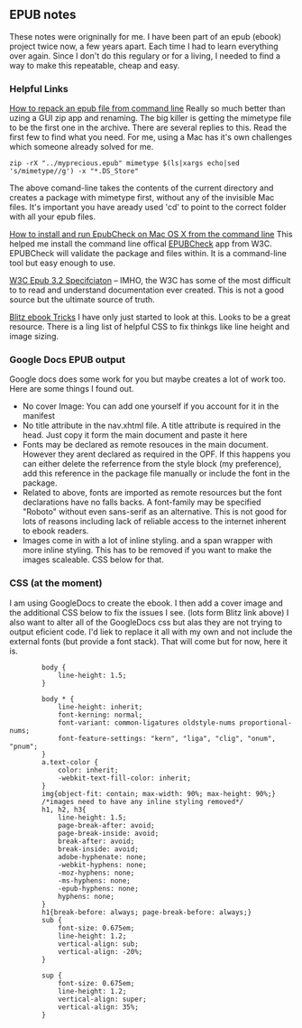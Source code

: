 ## EPUB notes

These notes were origninally for me. I have been part of an epub (ebook) project twice now, a few years apart. Each time I had to learn everything over again. Since I don't do this regulary or for a living, I needed to find a way to make this repeatable, cheap and easy. 

### Helpful Links
[How to repack an epub file from command line](https://ebooks.stackexchange.com/questions/257/how-to-repack-an-epub-file-from-command-line) Really so much better than uzing a GUI zip app and renaming. The big killer is getting the mimetype file to be the first one in the archive. There are several replies to this. Read the first few to find what you need. For me, using a Mac has it's own challenges which someone already solved for me.

`zip -rX "../myprecious.epub" mimetype $(ls|xargs echo|sed 's/mimetype//g') -x "*.DS_Store"`

The above comand-line takes the contents of the current directory and creates a package with mimetype first, without any of the invisible Mac files. It's important you have aready used 'cd' to point to the correct folder with all your epub files.

[How to install and run EpubCheck on Mac OS X from the command line](http://rcliff.com/blog/how-to-install-and-run-epubcheck-on-mac-os-x-from-the-command-line/)
This helped me install the command line offical [EPUBCheck](https://github.com/w3c/epubcheck/wiki) app from W3C. EPUBCheck will validate the package and files within. It is a command-line tool but easy enough to use.

[W3C Epub 3.2 Specifciaton](https://www.w3.org/publishing/epub3/epub-spec.html) – IMHO, the W3C has some of the most difficult to to read and understand documentation ever created. This is not a good source but the ultimate source of truth.

[Blitz ebook Tricks](https://friendsofepub.github.io/eBookTricks/) I have only just started to look at this. Looks to be a great resource. There is a ling list of helpful CSS to fix thinkgs like line height and image sizing. 

### Google Docs EPUB output
Google docs does some work for you but maybe creates a lot of work too. Here are some things I found out.
* No cover Image: You can add one yourself if you account for it in the manifest
* No title attribute in the nav.xhtml file. A title attribute is required in the head. Just copy it form the main document and paste it here
* Fonts may be declared as remote resouces in the main document. However they arent declared as required in the OPF. If this happens you can either delete the referrence from the style block (my preference), add this reference in the package file manually or include the font in the package.
* Related to above, fonts are imported as remote resources but the font declarations have no falls backs. A font-family may be specified "Roboto" without even sans-serif as an alternative. This is not good for lots of reasons including lack of reliable access to the internet inherent to ebook readers.
* Images come in with a lot of inline styling. and a span wrapper with more inline styling. This has to be removed if you want to make the images scaleable. CSS below for that.

### CSS (at the moment)
I am using GoogleDocs to create the ebook. I then add a cover image and the additional CSS below to fix the issues I see. (lots form Blitz link above) I also want to alter all of the GoogleDocs css but alas they are not trying to output eficient code. I'd liek to replace it all with my own and not include the external fonts (but provide a font stack). That will come but for now, here it is. 

            body {
                line-height: 1.5;
            }

            body * {
                line-height: inherit;
                font-kerning: normal;
                font-variant: common-ligatures oldstyle-nums proportional-nums;
                font-feature-settings: "kern", "liga", "clig", "onum", "pnum";
            }
            a.text-color {
                color: inherit;
                -webkit-text-fill-color: inherit;
            }
            img{object-fit: contain; max-width: 90%; max-height: 90%;}
            /*images need to have any inline styling removed*/
            h1, h2, h3{
                line-height: 1.5;
                page-break-after: avoid;
                page-break-inside: avoid;
                break-after: avoid;
                break-inside: avoid;
                adobe-hyphenate: none;
                -webkit-hyphens: none;
                -moz-hyphens: none;
                -ms-hyphens: none;
                -epub-hyphens: none;
                hyphens: none;
            }
            h1{break-before: always; page-break-before: always;}
            sub {
                font-size: 0.675em;
                line-height: 1.2;
                vertical-align: sub;
                vertical-align: -20%;
            }

            sup {
                font-size: 0.675em;
                line-height: 1.2;
                vertical-align: super;
                vertical-align: 35%;
            }
